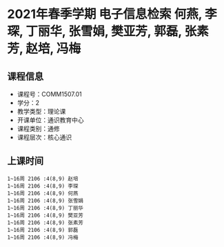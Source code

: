 # 2021年春季学期 电子信息检索 何燕, 李琛, 丁丽华, 张雪娟, 樊亚芳, 郭磊, 张素芳, 赵培, 冯梅






## 课程信息

- 课程号：COMM1507.01
- 学分：2
- 教学类型：理论课
- 开课单位：通识教育中心
- 课程类别：通修
- 课程层次：核心通识

## 上课时间

```
1~16周 2106 :4(8,9) 赵培
1~16周 2106 :4(8,9) 李琛
1~16周 2106 :4(8,9) 何燕
1~16周 2106 :4(8,9) 张雪娟
1~16周 2106 :4(8,9) 丁丽华
1~16周 2106 :4(8,9) 樊亚芳
1~16周 2106 :4(8,9) 张素芳
1~16周 2106 :4(8,9) 郭磊
1~16周 2106 :4(8,9) 冯梅
```

